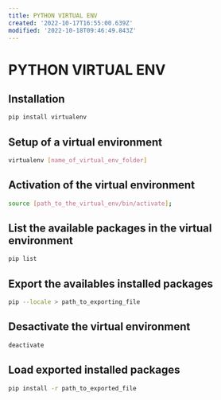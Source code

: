 ```yaml
---
title: PYTHON VIRTUAL ENV
created: '2022-10-17T16:55:00.639Z'
modified: '2022-10-18T09:46:49.843Z'
---
```


# PYTHON VIRTUAL ENV

## Installation
```sh
pip install virtualenv
```

## Setup of a virtual environment
```sh
virtualenv [name_of_virtual_env_folder]
```

## Activation of the virtual environment
```sh
source [path_to_the_virtual_env/bin/activate];
```

## List the available packages in the virtual environment
```sh
pip list
```

## Export the availables installed packages
```sh
pip --locale > path_to_exporting_file
```

## Desactivate the virtual environment
```sh
deactivate
```

## Load exported installed packages
```sh
pip install -r path_to_exported_file
```
